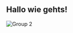 ## Hallo wie gehts!

![Group 2](https://github.com/user-attachments/assets/eb393f9b-8529-4b4b-9d68-ff61cbefbfa9)

